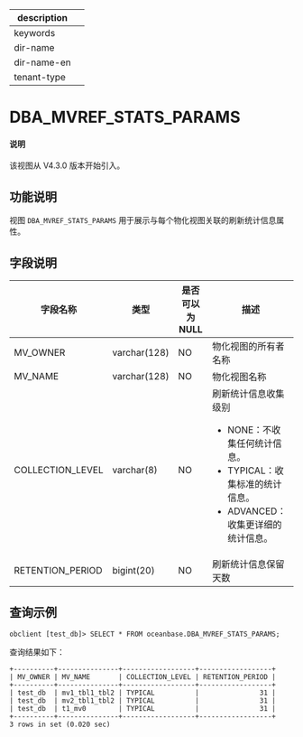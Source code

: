 |description||
|---|---|
|keywords||
|dir-name||
|dir-name-en||
|tenant-type||

# DBA_MVREF_STATS_PARAMS

<main id="notice" type='explain'>
<h4>说明</h4>
<p>该视图从 V4.3.0 版本开始引入。</p>
</main>

## 功能说明

视图 `DBA_MVREF_STATS_PARAMS` 用于展示与每个物化视图关联的刷新统计信息属性。

## 字段说明

| **字段名称** | **类型** | **是否可以为 NULL** | **描述** |
| --- | --- | --- | --- |
| MV_OWNER | varchar(128) | NO | 物化视图的所有者名称 |
| MV_NAME | varchar(128) | NO | 物化视图名称 |
| COLLECTION_LEVEL | varchar(8) | NO | 刷新统计信息收集级别<ul><li>NONE：不收集任何统计信息。  </li><li>TYPICAL：收集标准的统计信息。 </li><li>ADVANCED：收集更详细的统计信息。 </li></ul>|
| RETENTION_PERIOD | bigint(20) | NO | 刷新统计信息保留天数 |

## 查询示例

```shell
obclient [test_db]> SELECT * FROM oceanbase.DBA_MVREF_STATS_PARAMS;
```

查询结果如下：

```shell
+----------+---------------+------------------+------------------+
| MV_OWNER | MV_NAME       | COLLECTION_LEVEL | RETENTION_PERIOD |
+----------+---------------+------------------+------------------+
| test_db  | mv1_tbl1_tbl2 | TYPICAL          |               31 |
| test_db  | mv2_tbl1_tbl2 | TYPICAL          |               31 |
| test_db  | t1_mv0        | TYPICAL          |               31 |
+----------+---------------+------------------+------------------+
3 rows in set (0.020 sec)
```
